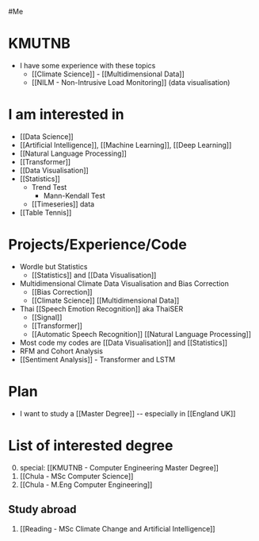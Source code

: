 #Me

# KMUTNB
- I have some experience with these topics
	- [[Climate Science]] - [[Multidimensional Data]]
	- [[NILM - Non-Intrusive Load Monitoring]] (data visualisation)

# I am interested in
- [[Data Science]]
- [[Artificial Intelligence]], [[Machine Learning]], [[Deep Learning]]
- [[Natural Language Processing]]
- [[Transformer]]
- [[Data Visualisation]]
- [[Statistics]]
	- Trend Test
		- Mann-Kendall Test
	- [[Timeseries]] data
- [[Table Tennis]]

# Projects/Experience/Code
- Wordle but Statistics
	- [[Statistics]] and [[Data Visualisation]]
- Multidimensional Climate Data Visualisation and Bias Correction
	- [[Bias Correction]]
	- [[Climate Science]] [[Multidimensional Data]]
- Thai [[Speech Emotion Recognition]] aka ThaiSER
	- [[Signal]]
	- [[Transformer]]
	- [[Automatic Speech Recognition]] [[Natural Language Processing]]
- Most code my codes are [[Data Visualisation]] and [[Statistics]]
- RFM and Cohort Analysis
- [[Sentiment Analysis]] - Transformer and LSTM

# Plan

- I want to study a [[Master Degree]] -- especially in [[England UK]]

# List of interested degree

0. special: [[KMUTNB - Computer Engineering Master Degree]]
1. [[Chula - MSc Computer Science]]
2. [[Chula - M.Eng Computer Engineering]]

## Study abroad
1. [[Reading - MSc Climate Change and Artificial Intelligence]]